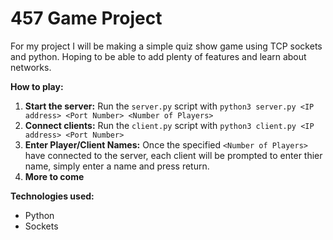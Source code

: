 # 457 Game Project

For my project I will be making a simple quiz show game using TCP sockets and python. Hoping to be able to add plenty of features and learn about networks.

**How to play:**
1. **Start the server:** Run the `server.py` script with `python3 server.py <IP address> <Port Number> <Number of Players>`
2. **Connect clients:** Run the `client.py` script with `python3 client.py <IP address> <Port Number>`
3. **Enter Player/Client Names:** Once the specified `<Number of Players>` have connected to the server, each client will be prompted to enter thier name, simply enter a name and press return.
4. **More to come** 

**Technologies used:**
* Python
* Sockets
